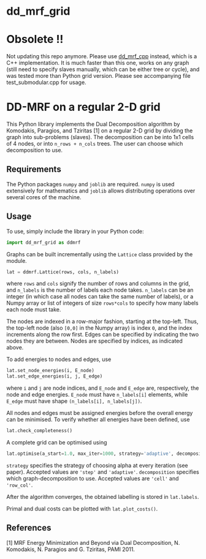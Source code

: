 # dd_mrf_grid

# Obsolete !!
Not updating this repo anymore. Please use [dd_mrf_cpp](https://github.com/msahasrabudhe/dd_mrf_cpp) instead, which is a C++ implementation. It is much faster than this one, works on any graph (still need to specify slaves manually, which can be either tree or cycle), and was tested more than Python grid version. Please see accompanying file test_submodular.cpp for usage.

DD-MRF on a regular 2-D grid
============================

This Python library implements the Dual Decomposition algorithm by Komodakis, Paragios, and Tziritas [1] on a regular
2-D grid by dividing the graph into sub-problems (slaves). The decomposition can be into 1x1 cells of 4 nodes, 
or into `n_rows + n_cols` trees. The user can choose which decomposition to use. 

Requirements
------------
The Python packages `numpy` and `joblib` are required. `numpy` is used extensively for mathematics and `joblib`
allows distributing operations over several cores of the machine. 

Usage
-----
To use, simply include the library in your Python code:
```python
import dd_mrf_grid as ddmrf
```      
Graphs can be built incrementally using the `Lattice` class provided by the module. 
```python
lat = ddmrf.Lattice(rows, cols, n_labels)
```      
where `rows` and `cols` signify the number of rows and columns in the grid, and `n_labels` is the number of labels 
each node takes. `n_labels` can be an integer (in which case all nodes can take the same number of labels), or a 
Numpy array or list of integers of size `rows*cols` to specify how many labels each node must take.

The nodes are indexed in a row-major fashion, starting at the top-left. Thus, the top-left node (also `[0,0]` in
the Numpy array) is index `0`, and the index increments along the row first. 
Edges can be specified by indicating the two nodes they are between. Nodes are specified by indices, as indicated
above. 

To add energies to nodes and edges, use
```python
lat.set_node_energies(i, E_node)
lat.set_edge_energies(i, j, E_edge)
```
where `i` and `j` are node indices, and `E_node` and `E_edge` are, respectively, the node and edge energies. `E_node` 
must have `n_labels[i]` elements, while `E_edge` must have shape `(n_labels[i], n_labels[j])`.

All nodes and edges must be assigned energies before the overall energy can be minimised. To verify whether all 
energies have been defined, use
```python
lat.check_completeness()
```

A complete grid can be optimised using 
```python
lat.optimise(a_start=1.0, max_iter=1000, strategy='adaptive', decomposition='row_col')
```
`strategy` specifies the strategy of choosing alpha at every iteration (see paper). Accepted values are
`'step'` and `'adaptive'`. `decomposition` specifies which graph-decomposition to use. Accepted values are
`'cell'` and `'row_col'`. 
 
After the algorithm converges, the obtained labelling is stored in `lat.labels`. 

Primal and dual costs can be plotted with `lat.plot_costs()`.

References
----------
[1] MRF Energy Minimization and Beyond via Dual Decomposition, N. Komodakis, N. Paragios and G. Tziritas, PAMI 2011. 
